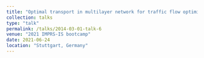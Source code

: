 ```yaml
---
title: "Optimal transport in multilayer network for traffic flow optimization"
collection: talks
type: "talk"
permalink: /talks/2014-03-01-talk-6
venue: "2021 IMPRS-IS bootcamp"
date: 2021-06-24
location: "Stuttgart, Germany"
---
```


